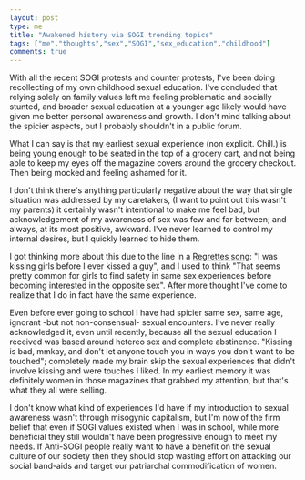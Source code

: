 ```yaml
---
layout: post
type: me
title: "Awakened history via SOGI trending topics"
tags: ["me","thoughts","sex","SOGI","sex_education","childhood"]
comments: true
---
```

With all the recent SOGI protests and counter protests, I've been doing recollecting of my own childhood sexual education.  I've concluded that relying solely on family values left me feeling problematic and socially stunted, and broader sexual education at a younger age likely would have given me better personal awareness and growth. I don't mind talking about the spicier aspects, but I probably shouldn't in a public forum.

What I can say is that my earliest sexual experience (non explicit.  Chill.) is being young enough to be seated in the top of a grocery cart, and not being able to keep my eyes off the magazine covers around the grocery checkout.  Then being mocked and feeling ashamed for it.

I don't think there's anything particularly negative about the way that single situation was addressed by my caretakers, (I want to point out this wasn't my parents) it certainly wasn't intentional to make me feel bad, but acknowledgement of my awareness of sex was few and far between; and always, at its most positive, awkward.  I've never learned to control my internal desires, but I quickly learned to hide them.

I got thinking more about this due to the line in a [Regrettes song](https://ymusic.io/watch?v=FBoffvpXCf8): "I was kissing girls before I ever kissed a guy",  and I used to think "That seems pretty common for girls to find safety in same sex experiences before becoming interested in the opposite sex".  After more thought I've come to realize that I do in fact have the same experience.  

Even before ever going to school I have had spicier same sex, same age, ignorant -but not non-consensual- sexual encounters.  I've never really acknowledged it, even until recently, because all the sexual education I received was based around hetereo sex and complete abstinence.  "Kissing is bad, mmkay, and don't let anyone touch you in ways you don't want to be touched"; completely made my brain skip the sexual experiences that didn't involve kissing and were touches I liked.  In my earliest memory it was definitely women in those magazines that grabbed my attention, but that's what they all were selling.

I don't know what kind of experiences I'd have if my introduction to sexual awareness wasn't through misogynic capitalism, but I'm now of the firm belief that even if SOGI values existed when I was in school, while more beneficial they still wouldn't have been progressive enough to meet my needs.  If Anti-SOGI people really want to have a benefit on the sexual culture of our society then they should stop wasting effort on attacking our social band-aids and target our patriarchal commodification of women.
